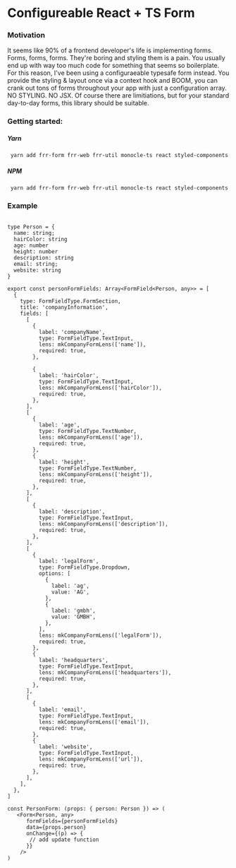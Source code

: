 # Configureable React + TS Form

### Motivation

It seems like 90% of a frontend developer's life is implementing forms. Forms, forms, forms. They're boring and styling them is a pain. You usually end up with way too much code for something that seems so boilerplate. For this reason, I've been using a configuraeable typesafe form instead. You provide the styling & layout once via a context hook and BOOM, you can crank out tons of forms throughout your app with just a configuration array. NO STYLING. NO JSX. Of course there are limitiations, but for your standard day-to-day forms, this library should be suitable. 

### Getting started:

##### Yarn
```
 yarn add frr-form frr-web frr-util monocle-ts react styled-components
```

##### NPM
```
 yarn add frr-form frr-web frr-util monocle-ts react styled-components
```

### Example

```

type Person = {
  name: string;
  hairColor: string
  age: number
  height: number
  description: string
  email: string;
  website: string
}

export const personFormFields: Array<FormField<Person, any>> = [
  {
    type: FormFieldType.FormSection,
    title: 'companyInformation',
    fields: [
      [
        {
          label: 'companyName',
          type: FormFieldType.TextInput,
          lens: mkCompanyFormLens(['name']),
          required: true,
        },

        {
          label: 'hairColor',
          type: FormFieldType.TextInput,
          lens: mkCompanyFormLens(['hairColor']),
          required: true,
        },
      ],
      [
        {
          label: 'age',
          type: FormFieldType.TextNumber,
          lens: mkCompanyFormLens(['age']),
          required: true,
        },
        {
          label: 'height',
          type: FormFieldType.TextNumber,
          lens: mkCompanyFormLens(['height']),
          required: true,
        },
      ],
      [
        {
          label: 'description',
          type: FormFieldType.TextInput,
          lens: mkCompanyFormLens(['description']),
          required: true,
        },
      ],
      [
        {
          label: 'legalForm',
          type: FormFieldType.Dropdown,
          options: [
            {
              label: 'ag',
              value: 'AG',
            },
            {
              label: 'gmbh',
              value: 'GMBH',
            },
          ],
          lens: mkCompanyFormLens(['legalForm']),
          required: true,
        },
        {
          label: 'headquarters',
          type: FormFieldType.TextInput,
          lens: mkCompanyFormLens(['headquarters']),
          required: true,
        },
      ],
      [
        {
          label: 'email',
          type: FormFieldType.TextInput,
          lens: mkCompanyFormLens(['email']),
          required: true,
        },
        {
          label: 'website',
          type: FormFieldType.TextInput,
          lens: mkCompanyFormLens(['url']),
          required: true,
        },
      ],
    ],
  },
]

const PersonForm: (props: { person: Person }) => (
   <Form<Person, any>
      formFields={personFormFields}
      data={props.person}
      onChange={(p) => {
       // add update function
      }}
    />
)

```
